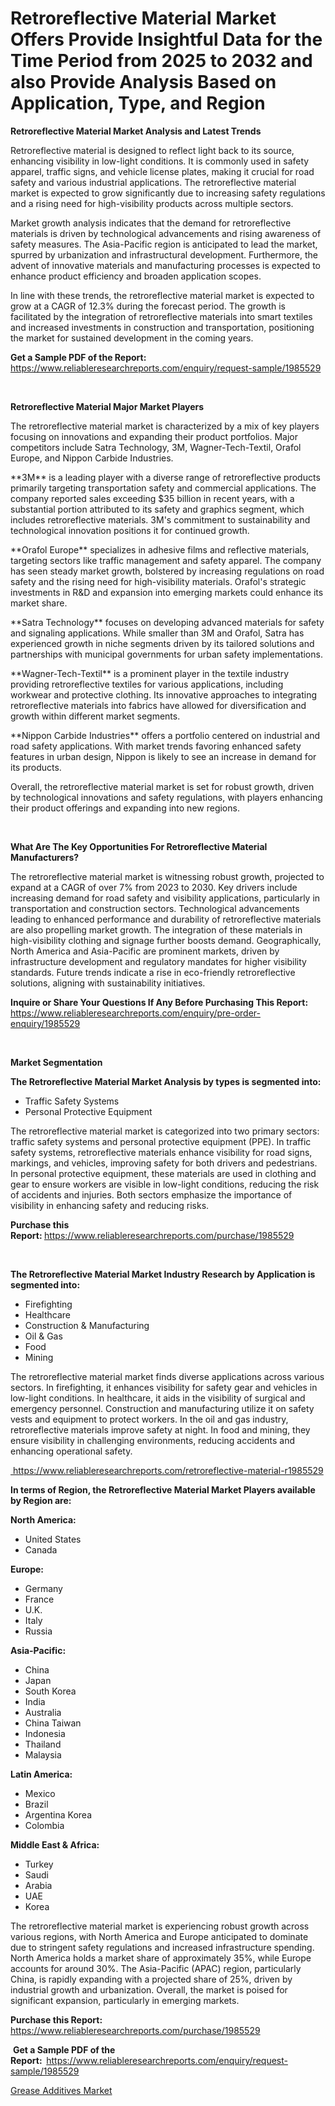 <p><h1>Retroreflective Material Market Offers Provide Insightful Data for the Time Period from 2025 to 2032 and also Provide Analysis Based on Application, Type, and Region</h1></p><p><strong>Retroreflective Material Market Analysis and Latest Trends</strong></p>
<p><p>Retroreflective material is designed to reflect light back to its source, enhancing visibility in low-light conditions. It is commonly used in safety apparel, traffic signs, and vehicle license plates, making it crucial for road safety and various industrial applications. The retroreflective material market is expected to grow significantly due to increasing safety regulations and a rising need for high-visibility products across multiple sectors.</p><p>Market growth analysis indicates that the demand for retroreflective materials is driven by technological advancements and rising awareness of safety measures. The Asia-Pacific region is anticipated to lead the market, spurred by urbanization and infrastructural development. Furthermore, the advent of innovative materials and manufacturing processes is expected to enhance product efficiency and broaden application scopes.</p><p>In line with these trends, the retroreflective material market is expected to grow at a CAGR of 12.3% during the forecast period. The growth is facilitated by the integration of retroreflective materials into smart textiles and increased investments in construction and transportation, positioning the market for sustained development in the coming years.</p></p>
<p><strong>Get a Sample PDF of the Report:&nbsp;</strong> <a href="https://www.reliableresearchreports.com/enquiry/request-sample/1985529?utm_campaign=3319&utm_medium=2&utm_source=Github&utm_content=ia&utm_term=01042025&utm_id=retroreflective-material">https://www.reliableresearchreports.com/enquiry/request-sample/1985529</a></p>
<p>&nbsp;</p>
<p><strong>Retroreflective Material Major Market Players</strong></p>
<p><p>The retroreflective material market is characterized by a mix of key players focusing on innovations and expanding their product portfolios. Major competitors include Satra Technology, 3M, Wagner-Tech-Textil, Orafol Europe, and Nippon Carbide Industries.</p><p>**3M** is a leading player with a diverse range of retroreflective products primarily targeting transportation safety and commercial applications. The company reported sales exceeding $35 billion in recent years, with a substantial portion attributed to its safety and graphics segment, which includes retroreflective materials. 3M's commitment to sustainability and technological innovation positions it for continued growth.</p><p>**Orafol Europe** specializes in adhesive films and reflective materials, targeting sectors like traffic management and safety apparel. The company has seen steady market growth, bolstered by increasing regulations on road safety and the rising need for high-visibility materials. Orafol's strategic investments in R&D and expansion into emerging markets could enhance its market share.</p><p>**Satra Technology** focuses on developing advanced materials for safety and signaling applications. While smaller than 3M and Orafol, Satra has experienced growth in niche segments driven by its tailored solutions and partnerships with municipal governments for urban safety implementations.</p><p>**Wagner-Tech-Textil** is a prominent player in the textile industry providing retroreflective textiles for various applications, including workwear and protective clothing. Its innovative approaches to integrating retroreflective materials into fabrics have allowed for diversification and growth within different market segments.</p><p>**Nippon Carbide Industries** offers a portfolio centered on industrial and road safety applications. With market trends favoring enhanced safety features in urban design, Nippon is likely to see an increase in demand for its products.</p><p>Overall, the retroreflective material market is set for robust growth, driven by technological innovations and safety regulations, with players enhancing their product offerings and expanding into new regions.</p></p>
<p>&nbsp;</p>
<p><strong>What Are The Key Opportunities For Retroreflective Material Manufacturers?</strong></p>
<p><p>The retroreflective material market is witnessing robust growth, projected to expand at a CAGR of over 7% from 2023 to 2030. Key drivers include increasing demand for road safety and visibility applications, particularly in transportation and construction sectors. Technological advancements leading to enhanced performance and durability of retroreflective materials are also propelling market growth. The integration of these materials in high-visibility clothing and signage further boosts demand. Geographically, North America and Asia-Pacific are prominent markets, driven by infrastructure development and regulatory mandates for higher visibility standards. Future trends indicate a rise in eco-friendly retroreflective solutions, aligning with sustainability initiatives.</p></p>
<p><strong>Inquire or Share Your Questions If Any Before Purchasing This Report:</strong> <a href="https://www.reliableresearchreports.com/enquiry/pre-order-enquiry/1985529?utm_campaign=3319&utm_medium=2&utm_source=Github&utm_content=ia&utm_term=01042025&utm_id=retroreflective-material">https://www.reliableresearchreports.com/enquiry/pre-order-enquiry/1985529</a></p>
<p>&nbsp;</p>
<p><strong>Market Segmentation</strong></p>
<p><strong>The Retroreflective Material Market Analysis by types is segmented into:</strong></p>
<p><ul><li>Traffic Safety Systems</li><li>Personal Protective Equipment</li></ul></p>
<p><p>The retroreflective material market is categorized into two primary sectors: traffic safety systems and personal protective equipment (PPE). In traffic safety systems, retroreflective materials enhance visibility for road signs, markings, and vehicles, improving safety for both drivers and pedestrians. In personal protective equipment, these materials are used in clothing and gear to ensure workers are visible in low-light conditions, reducing the risk of accidents and injuries. Both sectors emphasize the importance of visibility in enhancing safety and reducing risks.</p></p>
<p><strong>Purchase this Report:&nbsp;</strong><a href="https://www.reliableresearchreports.com/purchase/1985529?utm_campaign=3319&utm_medium=2&utm_source=Github&utm_content=ia&utm_term=01042025&utm_id=retroreflective-material">https://www.reliableresearchreports.com/purchase/1985529</a></p>
<p>&nbsp;</p>
<p><strong>The Retroreflective Material Market Industry Research by Application is segmented into:</strong></p>
<p><ul><li>Firefighting</li><li>Healthcare</li><li>Construction & Manufacturing</li><li>Oil & Gas</li><li>Food</li><li>Mining</li></ul></p>
<p><p>The retroreflective material market finds diverse applications across various sectors. In firefighting, it enhances visibility for safety gear and vehicles in low-light conditions. In healthcare, it aids in the visibility of surgical and emergency personnel. Construction and manufacturing utilize it on safety vests and equipment to protect workers. In the oil and gas industry, retroreflective materials improve safety at night. In food and mining, they ensure visibility in challenging environments, reducing accidents and enhancing operational safety.</p></p>
<p><a href="https://www.reliableresearchreports.com/retroreflective-material-r1985529?utm_campaign=3319&utm_medium=2&utm_source=Github&utm_content=ia&utm_term=01042025&utm_id=retroreflective-material">&nbsp;https://www.reliableresearchreports.com/retroreflective-material-r1985529</a></p>
<p><strong>In terms of Region, the Retroreflective Material Market Players available by Region are:</strong></p>
<p>
    <p> <strong> North America: </strong>
        <ul>
            <li>United States</li>
            <li>Canada</li>
        </ul>
        </p> 
    <p> <strong> Europe: </strong>
        <ul>
            <li>Germany</li>
            <li>France</li>
            <li>U.K.</li>
            <li>Italy</li>
            <li>Russia</li>
        </ul>
        </p> 
    <p> <strong> Asia-Pacific: </strong>
        <ul>
            <li>China</li>
            <li>Japan</li>
            <li>South Korea</li>
            <li>India</li>
            <li>Australia</li>
            <li>China Taiwan</li>
            <li>Indonesia</li>
            <li>Thailand</li>
            <li>Malaysia</li>
        </ul>
        </p> 
    <p> <strong> Latin America: </strong>
        <ul>
            <li>Mexico</li>
            <li>Brazil</li>
            <li>Argentina Korea</li>
            <li>Colombia</li>
        </ul>
        </p> 
    <p> <strong> Middle East & Africa: </strong>
        <ul>
            <li>Turkey</li>
            <li>Saudi</li>
            <li>Arabia</li>
            <li>UAE</li>
            <li>Korea</li>
        </ul>
    </p>
    </p>
<p><p>The retroreflective material market is experiencing robust growth across various regions, with North America and Europe anticipated to dominate due to stringent safety regulations and increased infrastructure spending. North America holds a market share of approximately 35%, while Europe accounts for around 30%. The Asia-Pacific (APAC) region, particularly China, is rapidly expanding with a projected share of 25%, driven by industrial growth and urbanization. Overall, the market is poised for significant expansion, particularly in emerging markets.</p></p>
<p><strong>Purchase this Report: </strong><a href="https://www.reliableresearchreports.com/purchase/1985529?utm_campaign=3319&utm_medium=2&utm_source=Github&utm_content=ia&utm_term=01042025&utm_id=retroreflective-material">https://www.reliableresearchreports.com/purchase/1985529</a></p>
<p>&nbsp;<strong>Get a Sample PDF of the Report:&nbsp;&nbsp;</strong><a href="https://www.reliableresearchreports.com/enquiry/request-sample/1985529?utm_campaign=3319&utm_medium=2&utm_source=Github&utm_content=ia&utm_term=01042025&utm_id=retroreflective-material">https://www.reliableresearchreports.com/enquiry/request-sample/1985529</a></p>
<p><strong></strong></p>
<p><p><a href="https://github.com/abidomamen/Market-Research-Report-List-1/blob/main/grease-additives-market.md?utm_campaign=3319&utm_medium=2&utm_source=Github&utm_content=ia&utm_term=01042025&utm_id=retroreflective-material">Grease Additives Market</a></p></p>